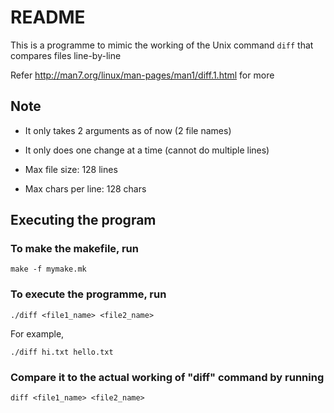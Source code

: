 # README

This is a programme to mimic the working of the Unix command `diff` that compares files line-by-line

Refer <http://man7.org/linux/man-pages/man1/diff.1.html> for more

## Note

- It only takes 2 arguments as of now (2 file names)

- It only does one change at a time (cannot do multiple lines)

- Max file size: 128 lines

- Max chars per line: 128 chars

## Executing the program

### To make the makefile, run

`make -f mymake.mk`

### To execute the programme, run

`./diff <file1_name> <file2_name>`

For example,

`./diff hi.txt hello.txt`

### Compare it to the actual working of "diff" command by running

`diff <file1_name> <file2_name>`
